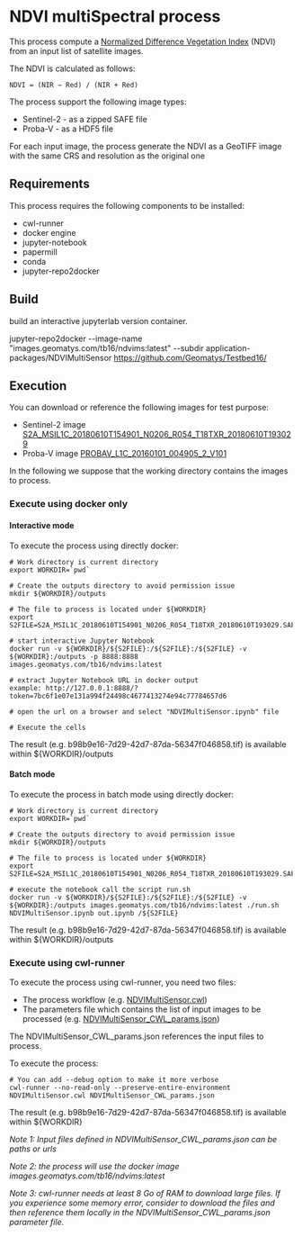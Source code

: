 # NDVI multiSpectral process

This process compute a [Normalized Difference Vegetation Index](https://en.wikipedia.org/wiki/Normalized_difference_vegetation_index) (NDVI) from an input list of satellite images.

The NDVI is calculated as follows:

    NDVI = (NIR − Red) / (NIR + Red)

The process support the following image types:
* Sentinel-2 - as a zipped SAFE file
* Proba-V - as a HDF5 file

For each input image, the process generate the NDVI as a GeoTIFF image with the same CRS and resolution as the original one

## Requirements

This process requires the following components to be installed:
* cwl-runner
* docker engine
* jupyter-notebook
* papermill
* conda
* jupyter-repo2docker

## Build

build an interactive jupyterlab version container.

jupyter-repo2docker --image-name "images.geomatys.com/tb16/ndvims:latest"  --subdir application-packages/NDVIMultiSensor https://github.com/Geomatys/Testbed16/


## Execution

You can download or reference the following images for test purpose:
* Sentinel-2 image [S2A_MSIL1C_20180610T154901_N0206_R054_T18TXR_20180610T193029](https://nexus.geomatys.com/repository/raw-public/testbed14/S2A_MSIL1C_20180610T154901_N0206_R054_T18TXR_20180610T193029.SAFE.zip)
* Proba-V image [PROBAV_L1C_20160101_004905_2_V101](https://nexus.geomatys.com/repository/raw-public/testbed14/PROBAV_L1C_20160101_004905_2_V101.HDF5)

In the following we suppose that the working directory contains the images to process.

### Execute using docker only

#### Interactive mode

To execute the process using directly docker:

    # Work directory is current directory 
    export WORKDIR=`pwd`

    # Create the outputs directory to avoid permission issue
    mkdir ${WORKDIR}/outputs
    
    # The file to process is located under ${WORKDIR}
    export S2FILE=S2A_MSIL1C_20180610T154901_N0206_R054_T18TXR_20180610T193029.SAFE.zip

    # start interactive Jupyter Notebook
    docker run -v ${WORKDIR}/${S2FILE}:/${S2FILE}:/${S2FILE} -v ${WORKDIR}:/outputs -p 8888:8888 images.geomatys.com/tb16/ndvims:latest
    
    # extract Jupyter Notebook URL in docker output 
    example: http://127.0.0.1:8888/?token=7bc6f1e07e131a994f24498c4677413274e94c77784657d6

    # open the url on a browser and select "NDVIMultiSensor.ipynb" file

    # Execute the cells

The result (e.g. b98b9e16-7d29-42d7-87da-56347f046858.tif) is available within ${WORKDIR}/outputs

#### Batch mode

To execute the process in batch mode using directly docker:

    # Work directory is current directory 
    export WORKDIR=`pwd`

    # Create the outputs directory to avoid permission issue
    mkdir ${WORKDIR}/outputs
    
    # The file to process is located under ${WORKDIR}
    export S2FILE=S2A_MSIL1C_20180610T154901_N0206_R054_T18TXR_20180610T193029.SAFE.zip

    # execute the notebook call the script run.sh
    docker run -v ${WORKDIR}/${S2FILE}:/${S2FILE}:/${S2FILE} -v ${WORKDIR}:/outputs images.geomatys.com/tb16/ndvims:latest ./run.sh  NDVIMultiSensor.ipynb out.ipynb /${S2FILE}

The result (e.g. b98b9e16-7d29-42d7-87da-56347f046858.tif) is available within ${WORKDIR}/outputs

### Execute using cwl-runner

To execute the process using cwl-runner, you need two files:
* The process workflow (e.g. [NDVIMultiSensor.cwl](https://raw.githubusercontent.com/Geomatys/Testbed14/master/application-packages/NDVIMultiSensor/NDVIMultiSensor.cwl))
* The parameters file which contains the list of input images to be processed (e.g. [NDVIMultiSensor_CWL_params.json](https://raw.githubusercontent.com/Geomatys/Testbed14/master/application-packages/NDVIMultiSensor/NDVIMultiSensor_CWL_params.json))

The NDVIMultiSensor_CWL_params.json references the input files to process.

To execute the process:

    # You can add --debug option to make it more verbose
    cwl-runner --no-read-only --preserve-entire-environment NDVIMultiSensor.cwl NDVIMultiSensor_CWL_params.json

The result (e.g. b98b9e16-7d29-42d7-87da-56347f046858.tif) is available within ${WORKDIR}

*Note 1: Input files defined in NDVIMultiSensor_CWL_params.json can be  paths or urls*

*Note 2: the process will use the docker image images.geomatys.com/tb16/ndvims:latest*

*Note 3: cwl-runner needs at least 8 Go of RAM to download large files. If you experience some memory error, consider to download the files and then reference them locally in the NDVIMultiSensor_CWL_params.json parameter file.*

